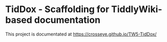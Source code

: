 TidDox - Scaffolding for TiddlyWiki-based documentation
=======================================================

This project is documentated at https://crosseye.github.io/TW5-TidDox/